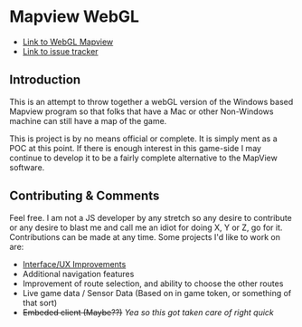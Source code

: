 # Mapview WebGL
* [Link to WebGL Mapview](http://zen.trekmush.org/ats/webglmapview/webviewgl.htm)
* [Link to issue tracker](https://goo.gl/7uDYCW)


## Introduction
This is an attempt to throw together a webGL version of the Windows based Mapview program so that folks that have a Mac or other Non-Windows machine can still have a map of the game.

This is project is by no means official or complete. It is simply ment as a POC at this point. If there is enough interest in this game-side I may continue to develop it to be a fairly complete alternative to the MapView software.




## Contributing & Comments

Feel free. I am not a JS developer by any stretch so any desire to contribute or any desire to blast me and call me an idiot for doing X, Y or Z, go for it. Contributions can be made at any time.  Some projects I'd like to work on are:

* [Interface/UX Improvements]((../../issues/1))
* Additional navigation features
* Improvement of route selection, and ability to choose the other routes
* Live game data / Sensor Data (Based on in game token, or something of that sort)
* ~~Embeded client (Maybe??)~~ *Yea so this got taken care of right quick*
